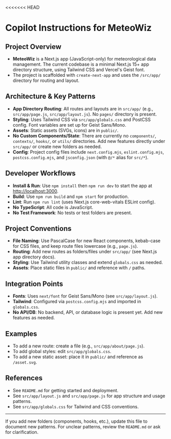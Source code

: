 <<<<<<< HEAD

# Copilot Instructions for MeteoWiz

## Project Overview
- **MeteoWiz** is a Next.js app (JavaScript-only) for meteorological data management. The current codebase is a minimal Next.js 15+ app directory structure, using Tailwind CSS and Vercel's Geist font.
- The project is scaffolded with `create-next-app` and uses the `/src/app/` directory for routing and layout.

## Architecture & Key Patterns
- **App Directory Routing**: All routes and layouts are in `src/app/` (e.g., `src/app/page.js`, `src/app/layout.js`). No `pages/` directory is present.
- **Styling**: Uses Tailwind CSS via `src/app/globals.css` and PostCSS config. Font variables are set up for Geist Sans/Mono.
- **Assets**: Static assets (SVGs, icons) are in `public/`.
- **No Custom Components/State**: There are currently no `components/`, `contexts/`, `hooks/`, or `utils/` directories. Add new features directly under `src/app/` or create new folders as needed.
- **Config**: Project config files include `next.config.mjs`, `eslint.config.mjs`, `postcss.config.mjs`, and `jsconfig.json` (with `@/*` alias for `src/*`).

## Developer Workflows
- **Install & Run**: Use `npm install` then `npm run dev` to start the app at [http://localhost:3000](http://localhost:3000).
- **Build**: Use `npm run build` and `npm start` for production.
- **Lint**: Run `npm run lint` (uses Next.js core-web-vitals ESLint config).
- **No TypeScript**: All code is JavaScript.
- **No Test Framework**: No tests or test folders are present.

## Project Conventions
- **File Naming**: Use PascalCase for new React components, kebab-case for CSS files, and keep route files lowercase (e.g., `page.js`).
- **Routing**: Add new routes as folders/files under `src/app/` (see Next.js app directory docs).
- **Styling**: Use Tailwind utility classes and extend `globals.css` as needed.
- **Assets**: Place static files in `public/` and reference with `/` paths.

## Integration Points
- **Fonts**: Uses `next/font` for Geist Sans/Mono (see `src/app/layout.js`).
- **Tailwind**: Configured via `postcss.config.mjs` and imported in `globals.css`.
- **No API/DB**: No backend, API, or database logic is present yet. Add new features as needed.

## Examples
- To add a new route: create a file (e.g., `src/app/about/page.js`).
- To add global styles: edit `src/app/globals.css`.
- To add a new static asset: place it in `public/` and reference as `/asset.svg`.

## References
- See `README.md` for getting started and deployment.
- See `src/app/layout.js` and `src/app/page.js` for app structure and usage patterns.
- See `src/app/globals.css` for Tailwind and CSS conventions.

---
If you add new folders (components, hooks, etc.), update this file to document new patterns. For unclear patterns, review the `README.md` or ask for clarification.
